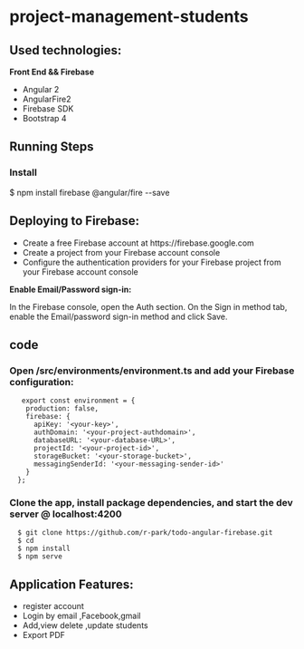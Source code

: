 # project-management-students 

## Used technologies:
 <b> Front End && Firebase </b>
    <ul>
    <li>Angular 2</li>
      <li>AngularFire2</li>
        <li>Firebase SDK</li>
          <li>Bootstrap 4</li>
    </ul>
  
## Running Steps
   ### Install
   $ npm install firebase @angular/fire --save
 ## Deploying to Firebase:

<ul>
  <li>Create a free Firebase account at https://firebase.google.com</li>
  <li>Create a project from your Firebase account console</li>
<li>Configure the authentication providers for your Firebase project from your Firebase account console</li>
</ul>
<b>Enable Email/Password sign-in:</b>

In the Firebase console, open the Auth section.
On the Sign in method tab, enable the Email/password sign-in method and click Save.



## code
   ### Open /src/environments/environment.ts and add your Firebase configuration:
       export const environment = {
        production: false,
        firebase: {
          apiKey: '<your-key>',
          authDomain: '<your-project-authdomain>',
          databaseURL: '<your-database-URL>',
          projectId: '<your-project-id>',
          storageBucket: '<your-storage-bucket>',
          messagingSenderId: '<your-messaging-sender-id>'
        }
      };

  ### Clone the app, install package dependencies, and start the dev server @ localhost:4200
      $ git clone https://github.com/r-park/todo-angular-firebase.git
      $ cd 
      $ npm install
      $ npm serve

      
 ## Application Features:
   <ul>
    <li>register account </li>
    <li>Login by email ,Facebook,gmail</li>
    <li>Add,view delete ,update students </li>
    <li>Export PDF</li>
   </ul>
